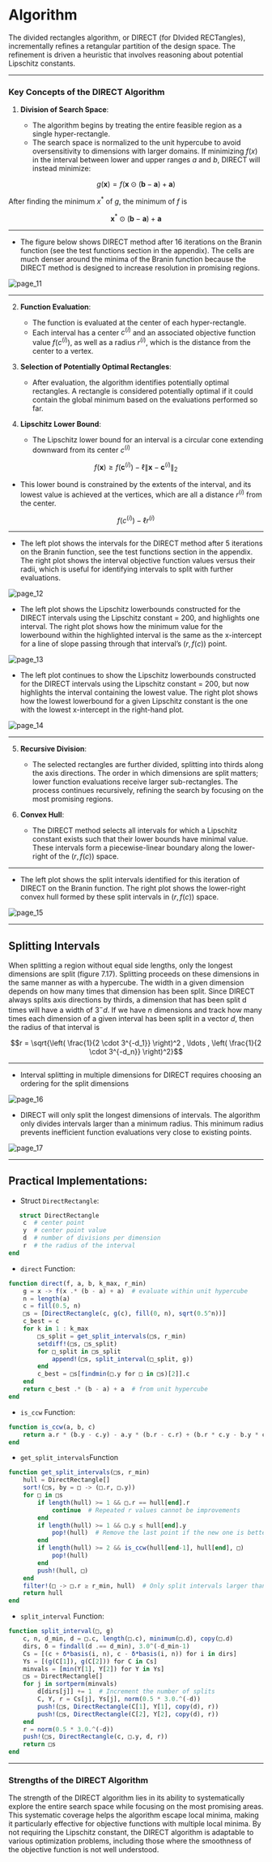 # Algorithm 
 
The divided rectangles algorithm, or DIRECT (for DIvided RECTangles), incrementally refines a retangular partition of the design space. The refinement is driven a heuristic that involves reasoning about potential Lipschitz constants.

---
### Key Concepts of the DIRECT Algorithm

1. **Division of Search Space**:
   
   - The algorithm begins by treating the entire feasible region as a single hyper-rectangle.
   - The search space is normalized to the unit hypercube to avoid oversensitivity to dimensions with larger domains. If minimizing $f(x)$ in the interval between lower and upper ranges $a$ and $b$, DIRECT will instead minimize:
  
  ```math
   g(\mathbf{x}) = f(\mathbf{x} \odot (\mathbf{b} - \mathbf{a}) + \mathbf{a})
```

After finding the minimum $x^*$ of $g$, the minimum of $f$ is

```math
\mathbf{x}^* \odot (\mathbf{b} - \mathbf{a}) + \mathbf{a}
```
---

- The figure below shows DIRECT method after 16 iterations on the Branin function (see the test functions section in the appendix). The cells are much denser around the minima of the Branin function because the DIRECT method is designed to increase resolution in promising regions.

![page_11](https://github.com/user-attachments/assets/b833bedd-41aa-40c5-a27f-26188a171797)

---

2. **Function Evaluation**:
   - The function is evaluated at the center of each hyper-rectangle.
   - Each interval has a center $c^{(i)}$  and an associated objective function value $f(c^{(i)})$, as well as a radius $r^{(i)}$, which is the distance from the center to a vertex.

3. **Selection of Potentially Optimal Rectangles**:
   - After evaluation, the algorithm identifies potentially optimal rectangles. A rectangle is considered potentially optimal if it could contain the global minimum based on the evaluations performed so far.

4. **Lipschitz Lower Bound**:
   - The Lipschitz lower bound for an interval is a circular cone extending downward from its center $c^{(i)}$
   
```math
f(\mathbf{x}) \geq f(\mathbf{c}^{(i)}) - \ell \|\mathbf{x} - \mathbf{c}^{(i)}\|_2
```
   - This lower bound is constrained by the extents of the interval, and its lowest value is achieved at the vertices, which are all a distance $r^{(i)}$ from the center.
     
```math
f(c^{(i)}) - \ell r^{(i)}
```
---

- The left plot shows the intervals for the DIRECT method after 5 iterations on the Branin function, see the test functions section in the appendix. The right plot shows the interval objective function values versus their radii, which is useful for identifying intervals to split with further evaluations.

![page_12](https://github.com/user-attachments/assets/34da1f5e-c983-45cc-8b6c-531184d4b756)

- The left plot shows the Lipschitz lowerbounds constructed for the DIRECT intervals using the Lipschitz constant = 200, and highlights one interval. The right plot shows how the minimum value for the lowerbound within the highlighted interval is the same as the x-intercept for a line of slope passing through that interval’s $(r, f(c))$ point.

![page_13](https://github.com/user-attachments/assets/f023e6b0-ee8a-48fb-a8b6-c1b68d819377)

- The left plot continues to show the Lipschitz lowerbounds constructed for the DIRECT intervals using the Lipschitz constant = 200, but now highlights the interval containing the lowest value. The right plot shows how the lowest lowerbound for a given Lipschitz constant is the one with the lowest x-intercept in the right-hand plot.

![page_14](https://github.com/user-attachments/assets/7df39f70-2ef2-4eaa-a5de-54f93d21e653)

---

5. **Recursive Division**:
   - The selected rectangles are further divided, splitting into thirds along the axis directions. The order in which dimensions are split matters; lower function evaluations receive larger sub-rectangles. The process continues recursively, refining the search by focusing on the most promising regions.

6. **Convex Hull**:
   - The DIRECT method selects all intervals for which a Lipschitz constant exists such that their lower bounds have minimal value. These intervals form a piecewise-linear boundary along the lower-right of the $(r, f(c))$ space.

---

- The left plot shows the split intervals identified for this iteration of DIRECT on the Branin function. The right plot shows the lower-right convex hull formed by these split intervals in $(r, f(c))$ space.

![page_15](https://github.com/user-attachments/assets/5142788b-814e-4221-b50f-1746672278df)

---

## Splitting Intervals

When splitting a region without equal side lengths, only the longest dimensions are split (figure 7.17). Splitting proceeds on these dimensions in the same manner as with a hypercube. The width in a given dimension depends on how many times that dimension has been split. Since DIRECT always splits axis directions by thirds, a dimension
that has been split d times will have a width of $3^−d$. If we have $n$ dimensions and track how many times each dimension of a given interval has been split in a vector $d$, then the radius of that interval is

```math
r = \sqrt{\left( \frac{1}{2 \cdot 3^{-d_1}} \right)^2 , \ldots , \left( \frac{1}{2 \cdot 3^{-d_n}} \right)^2}
```
---
- Interval splitting in multiple dimensions for DIRECT requires choosing an ordering for the split dimensions

![page_16](https://github.com/user-attachments/assets/962993d9-372a-4733-9d1f-0260cdacdff1)

- DIRECT will only split the longest dimensions of intervals.  The algorithm only divides intervals larger than a minimum radius. This minimum radius prevents inefficient function evaluations very close to existing points.

![page_17](https://github.com/user-attachments/assets/99caea66-02b5-4371-90e2-69305c035ddf)

---
## Practical Implementations: 

- Struct `DirectRectangle`:

```julia
   struct DirectRectangle
    c  # center point
    y  # center point value
    d  # number of divisions per dimension
    r  # the radius of the interval
end
```

- `direct` Function:

```julia
function direct(f, a, b, k_max, r_min)
    g = x -> f(x .* (b - a) + a)  # evaluate within unit hypercube
    n = length(a)
    c = fill(0.5, n)
    □s = [DirectRectangle(c, g(c), fill(0, n), sqrt(0.5^n))]
    c_best = c
    for k in 1 : k_max
        □s_split = get_split_intervals(□s, r_min)
        setdiff!(□s, □s_split)
        for □_split in □s_split
            append!(□s, split_interval(□_split, g))
        end
        c_best = □s[findmin(□.y for □ in □s)[2]].c
    end
    return c_best .* (b - a) + a  # from unit hypercube
end
```
- `is_ccw` Function:
   
```julia
function is_ccw(a, b, c)
    return a.r * (b.y - c.y) - a.y * (b.r - c.r) + (b.r * c.y - b.y * c.r) < 1e-6
end
```
- `get_split_intervals`Function

```julia
function get_split_intervals(□s, r_min)
    hull = DirectRectangle[]
    sort!(□s, by = □ -> (□.r, □.y))
    for □ in □s
        if length(hull) >= 1 && □.r == hull[end].r
            continue  # Repeated r values cannot be improvements
        end
        if length(hull) >= 1 && □.y ≤ hull[end].y
            pop!(hull)  # Remove the last point if the new one is better
        end
        if length(hull) >= 2 && is_ccw(hull[end-1], hull[end], □)
            pop!(hull)
        end
        push!(hull, □)
    end
    filter!(□ -> □.r ≥ r_min, hull)  # Only split intervals larger than the minimum radius
    return hull
end
```
-  `split_interval` Function:

```julia
function split_interval(□, g)
    c, n, d_min, d = □.c, length(□.c), minimum(□.d), copy(□.d)
    dirs, δ = findall(d .== d_min), 3.0^(-d_min-1)
    Cs = [(c + δ*basis(i, n), c - δ*basis(i, n)) for i in dirs]
    Ys = [(g(C[1]), g(C[2])) for C in Cs]
    minvals = [min(Y[1], Y[2]) for Y in Ys]
    □s = DirectRectangle[]
    for j in sortperm(minvals)
        d[dirs[j]] += 1  # Increment the number of splits
        C, Y, r = Cs[j], Ys[j], norm(0.5 * 3.0.^(-d))
        push!(□s, DirectRectangle(C[1], Y[1], copy(d), r))
        push!(□s, DirectRectangle(C[2], Y[2], copy(d), r))
    end
    r = norm(0.5 * 3.0.^(-d))
    push!(□s, DirectRectangle(c, □.y, d, r))
    return □s
end
```
---

### Strengths of the DIRECT Algorithm
The strength of the DIRECT algorithm lies in its ability to systematically explore the entire search space while focusing on the most promising areas. This systematic coverage helps the algorithm escape local minima, making it particularly effective for objective functions with multiple local minima.
By not requiring the Lipschitz constant, the DIRECT algorithm is adaptable to various optimization problems, including those where the smoothness of the objective function is not well understood.

